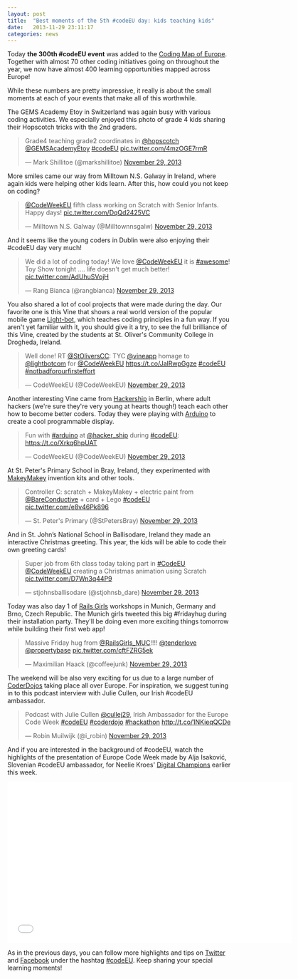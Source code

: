```yaml
---
layout: post
title:  "Best moments of the 5th #codeEU day: kids teaching kids"
date:   2013-11-29 23:11:17
categories: news
---
```


Today **the 300th #codeEU event** was added to the [Coding Map of Europe](/map). Together with almost 70 other coding initiatives going on throughout the year, we now have almost 400 learning opportunities mapped across Europe!

While these numbers are pretty impressive, it really is about the small moments at each of your events that make all of this worthwhile. 

The GEMS Academy Etoy in Switzerland was again busy with various coding activities. We especially enjoyed this photo of grade 4 kids sharing their Hopscotch tricks with the 2nd graders.

<blockquote class="twitter-tweet" lang="en"><p>Grade4 teaching grade2 coordinates in <a href="https://twitter.com/hopscotch">@hopscotch</a> <a href="https://twitter.com/GEMSAcademyEtoy">@GEMSAcademyEtoy</a> <a href="https://twitter.com/search?q=%23codeEU&amp;src=hash">#codeEU</a> <a href="http://t.co/4mzOGE7rmR">pic.twitter.com/4mzOGE7rmR</a></p>&mdash; Mark Shillitoe (@markshillitoe) <a href="https://twitter.com/markshillitoe/statuses/406384160505614336">November 29, 2013</a></blockquote>
<script async src="//platform.twitter.com/widgets.js" charset="utf-8"></script>

More smiles came our way from Milltown N.S. Galway in Ireland, where again kids were helping other kids learn. After this, how could you not keep on coding?

<blockquote class="twitter-tweet" lang="en"><p><a href="https://twitter.com/CodeWeekEU">@CodeWeekEU</a> fifth class working on Scratch with Senior Infants. Happy days! <a href="http://t.co/DqQd2425VC">pic.twitter.com/DqQd2425VC</a></p>&mdash; Milltown N.S. Galway (@Milltownnsgalw) <a href="https://twitter.com/Milltownnsgalw/statuses/406396678489788416">November 29, 2013</a></blockquote>
<script async src="//platform.twitter.com/widgets.js" charset="utf-8"></script>

And it seems like the young coders in Dublin were also enjoying their #codeEU day very much!

<blockquote class="twitter-tweet" lang="en"><p>We did a lot of coding today! We love <a href="https://twitter.com/CodeWeekEU">@CodeWeekEU</a> it is <a href="https://twitter.com/search?q=%23awesome&amp;src=hash">#awesome</a>! Toy Show tonight .... life doesn&#39;t get much better! <a href="http://t.co/AdUhuSVojH">pic.twitter.com/AdUhuSVojH</a></p>&mdash; Rang Bianca (@rangbianca) <a href="https://twitter.com/rangbianca/statuses/406423704436891649">November 29, 2013</a></blockquote>
<script async src="//platform.twitter.com/widgets.js" charset="utf-8"></script>

You also shared a lot of cool projects that were made during the day. Our favorite one is this Vine that shows a real world version of the popular mobile game [Light-bot](http://light-bot.com/), which teaches coding principles in a fun way. If you aren't yet familiar with it, you should give it a try, to see the full brilliance of this Vine, created by the students at St. Oliver's Community College in Drogheda, Ireland. 

<blockquote class="twitter-tweet" lang="en"><p>Well done! RT <a href="https://twitter.com/StOliversCC">@StOliversCC</a>: TYC <a href="https://twitter.com/vineapp">@vineapp</a> homage to <a href="https://twitter.com/lightbotcom">@lightbotcom</a> for <a href="https://twitter.com/CodeWeekEU">@CodeWeekEU</a> <a href="https://t.co/JalRwpGgze">https://t.co/JalRwpGgze</a> <a href="https://twitter.com/search?q=%23codeEU&amp;src=hash">#codeEU</a> <a href="https://twitter.com/search?q=%23notbadforourfirsteffort&amp;src=hash">#notbadforourfirsteffort</a></p>&mdash; CodeWeekEU (@CodeWeekEU) <a href="https://twitter.com/CodeWeekEU/statuses/406414838936920064">November 29, 2013</a></blockquote>
<script async src="//platform.twitter.com/widgets.js" charset="utf-8"></script>

Another interesting Vine came from [Hackership](http://www.hackership.org/) in Berlin, where adult hackers (we're sure they're very young at hearts though!) teach each other how to become better coders. Today they were playing with [Arduino](http://arduino.cc/) to create a cool programmable display.

<blockquote class="twitter-tweet" lang="en"><p>Fun with <a href="https://twitter.com/search?q=%23arduino&amp;src=hash">#arduino</a> at <a href="https://twitter.com/hacker_ship">@hacker_ship</a>  during <a href="https://twitter.com/search?q=%23codeEU&amp;src=hash">#codeEU</a>: <a href="https://t.co/Xrkq6hpUAT">https://t.co/Xrkq6hpUAT</a></p>&mdash; CodeWeekEU (@CodeWeekEU) <a href="https://twitter.com/CodeWeekEU/statuses/406440707898220544">November 29, 2013</a></blockquote>
<script async src="//platform.twitter.com/widgets.js" charset="utf-8"></script>

At St. Peter's Primary School in Bray, Ireland, they experimented with [MakeyMakey](http://www.makeymakey.com/) invention kits and other tools.
 
<blockquote class="twitter-tweet" lang="en"><p>Controller C: scratch + MakeyMakey + electric paint from <a href="https://twitter.com/BareConductive">@BareConductive</a> + card + Lego <a href="https://twitter.com/search?q=%23codeEU&amp;src=hash">#codeEU</a> <a href="http://t.co/e8v46Pk896">pic.twitter.com/e8v46Pk896</a></p>&mdash; St. Peter&#39;s Primary (@StPetersBray) <a href="https://twitter.com/StPetersBray/statuses/406448659229069313">November 29, 2013</a></blockquote>
<script async src="//platform.twitter.com/widgets.js" charset="utf-8"></script>

And in St. John’s National School in Ballisodare, Ireland they made an interactive Christmas greeting. This year, the kids will be able to code their own greeting cards!

<blockquote class="twitter-tweet" lang="en"><p>Super job from 6th class today taking part in <a href="https://twitter.com/search?q=%23CodeEU&amp;src=hash">#CodeEU</a> <a href="https://twitter.com/CodeWeekEU">@CodeWeekEU</a> creating a Christmas animation using Scratch <a href="http://t.co/D7Wn3q44P9">pic.twitter.com/D7Wn3q44P9</a></p>&mdash; stjohnsballisodare (@stjohnsb_dare) <a href="https://twitter.com/stjohnsb_dare/statuses/406413851022733312">November 29, 2013</a></blockquote>
<script async src="//platform.twitter.com/widgets.js" charset="utf-8"></script>

Today was also day 1 of [Rails Girls](http://railsgirls.com/) workshops in Munich, Germany and Brno, Czech Republic. The Munich girls tweeted this big #fridayhug during their installation party. They'll be doing even more exciting things tomorrow while building their first web app!

<blockquote class="twitter-tweet" lang="en"><p>Massive Friday hug from <a href="https://twitter.com/RailsGirls_MUC">@RailsGirls_MUC</a>!!!! <a href="https://twitter.com/tenderlove">@tenderlove</a> <a href="https://twitter.com/propertybase">@propertybase</a> <a href="http://t.co/cftFZRG5ek">pic.twitter.com/cftFZRG5ek</a></p>&mdash; Maximilian Haack (@coffeejunk) <a href="https://twitter.com/coffeejunk/statuses/406494286470193152">November 29, 2013</a></blockquote>
<script async src="//platform.twitter.com/widgets.js" charset="utf-8"></script>

The weekend will be also very exciting for us due to a large number of [CoderDojos](http://coderdojo.com/) taking place all over Europe. For inspiration, we suggest tuning in to this podcast interview with Julie Cullen, our Irish #codeEU ambassador.

<blockquote class="twitter-tweet" lang="en"><p>Podcast with Julie Cullen <a href="https://twitter.com/cullej29">@cullej29</a>, Irish Ambassador for the Europe Code Week <a href="https://twitter.com/search?q=%23codeEU&amp;src=hash">#codeEU</a> <a href="https://twitter.com/search?q=%23coderdojo&amp;src=hash">#coderdojo</a> <a href="https://twitter.com/search?q=%23hackathon&amp;src=hash">#hackathon</a> <a href="http://t.co/1NKieqQCDe">http://t.co/1NKieqQCDe</a></p>&mdash; Robin Muilwijk (@i_robin) <a href="https://twitter.com/i_robin/statuses/406526493737512960">November 29, 2013</a></blockquote>
<script async src="//platform.twitter.com/widgets.js" charset="utf-8"></script>

And if you are interested in the background of #codeEU, watch the highlights of the presentation of Europe Code Week made by Alja Isaković, Slovenian #codeEU ambassador, for Neelie Kroes' [Digital Champions](http://ec.europa.eu/digital-agenda/en/digital-champions) earlier this week.

<iframe width="640" height="360" src="//www.youtube.com/embed/tJxBgqaI9lA?rel=0" frameborder="0" allowfullscreen></iframe>

As in the previous days, you can follow more highlights and tips on [Twitter](http://twitter.com/{{site.contact.twitter}}) and [Facebook](https://www.facebook.com/{{site.contact.facebook}}) under the hashtag [#codeEU](https://twitter.com/search?q=%23codeEU&src=typd). Keep sharing your special learning moments!